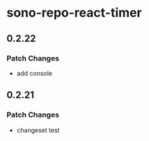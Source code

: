 # sono-repo-react-timer

## 0.2.22

### Patch Changes

- add console

## 0.2.21

### Patch Changes

- changeset test
